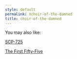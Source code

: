 ```yaml
---
style: default
permalink: Xchoir-of-the-damned
title: choir-of-the-damned
---
```

You may also like:

[SCP-725](http://scp-wiki.net/scp-725)

[The First Fifty-Five](http://scp-wiki.net/first55)
